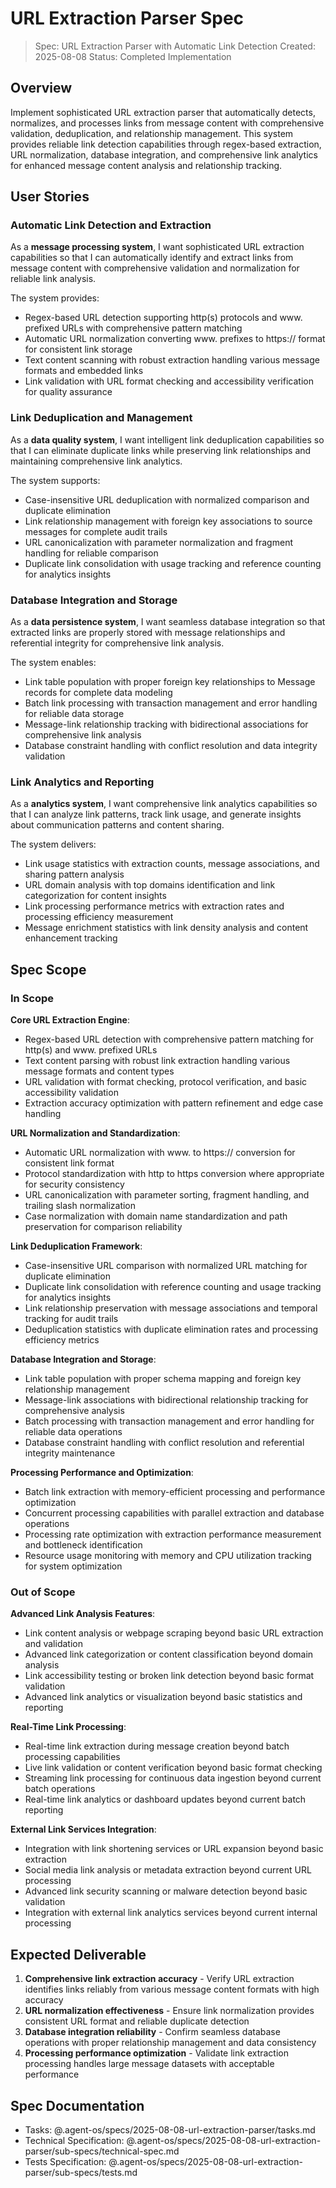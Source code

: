 # URL Extraction Parser Spec

> Spec: URL Extraction Parser with Automatic Link Detection
> Created: 2025-08-08
> Status: Completed Implementation

## Overview

Implement sophisticated URL extraction parser that automatically detects, normalizes, and processes links from message content with comprehensive validation, deduplication, and relationship management. This system provides reliable link detection capabilities through regex-based extraction, URL normalization, database integration, and comprehensive link analytics for enhanced message content analysis and relationship tracking.

## User Stories

### Automatic Link Detection and Extraction

As a **message processing system**, I want sophisticated URL extraction capabilities so that I can automatically identify and extract links from message content with comprehensive validation and normalization for reliable link analysis.

The system provides:

- Regex-based URL detection supporting http(s) protocols and www. prefixed URLs with comprehensive pattern matching
- Automatic URL normalization converting www. prefixes to https:// format for consistent link storage
- Text content scanning with robust extraction handling various message formats and embedded links
- Link validation with URL format checking and accessibility verification for quality assurance

### Link Deduplication and Management

As a **data quality system**, I want intelligent link deduplication capabilities so that I can eliminate duplicate links while preserving link relationships and maintaining comprehensive link analytics.

The system supports:

- Case-insensitive URL deduplication with normalized comparison and duplicate elimination
- Link relationship management with foreign key associations to source messages for complete audit trails
- URL canonicalization with parameter normalization and fragment handling for reliable comparison
- Duplicate link consolidation with usage tracking and reference counting for analytics insights

### Database Integration and Storage

As a **data persistence system**, I want seamless database integration so that extracted links are properly stored with message relationships and referential integrity for comprehensive link analysis.

The system enables:

- Link table population with proper foreign key relationships to Message records for complete data modeling
- Batch link processing with transaction management and error handling for reliable data storage
- Message-link relationship tracking with bidirectional associations for comprehensive link analysis
- Database constraint handling with conflict resolution and data integrity validation

### Link Analytics and Reporting

As a **analytics system**, I want comprehensive link analytics capabilities so that I can analyze link patterns, track link usage, and generate insights about communication patterns and content sharing.

The system delivers:

- Link usage statistics with extraction counts, message associations, and sharing pattern analysis
- URL domain analysis with top domains identification and link categorization for content insights
- Link processing performance metrics with extraction rates and processing efficiency measurement
- Message enrichment statistics with link density analysis and content enhancement tracking

## Spec Scope

### In Scope

**Core URL Extraction Engine**:

- Regex-based URL detection with comprehensive pattern matching for http(s) and www. prefixed URLs
- Text content parsing with robust link extraction handling various message formats and content types
- URL validation with format checking, protocol verification, and basic accessibility validation
- Extraction accuracy optimization with pattern refinement and edge case handling

**URL Normalization and Standardization**:

- Automatic URL normalization with www. to https:// conversion for consistent link format
- Protocol standardization with http to https conversion where appropriate for security consistency
- URL canonicalization with parameter sorting, fragment handling, and trailing slash normalization
- Case normalization with domain name standardization and path preservation for comparison reliability

**Link Deduplication Framework**:

- Case-insensitive URL comparison with normalized URL matching for duplicate elimination
- Duplicate link consolidation with reference counting and usage tracking for analytics insights
- Link relationship preservation with message associations and temporal tracking for audit trails
- Deduplication statistics with duplicate elimination rates and processing efficiency metrics

**Database Integration and Storage**:

- Link table population with proper schema mapping and foreign key relationship management
- Message-link associations with bidirectional relationship tracking for comprehensive analysis
- Batch processing with transaction management and error handling for reliable data operations
- Database constraint handling with conflict resolution and referential integrity maintenance

**Processing Performance and Optimization**:

- Batch link extraction with memory-efficient processing and performance optimization
- Concurrent processing capabilities with parallel extraction and database operations
- Processing rate optimization with extraction performance measurement and bottleneck identification
- Resource usage monitoring with memory and CPU utilization tracking for system optimization

### Out of Scope

**Advanced Link Analysis Features**:

- Link content analysis or webpage scraping beyond basic URL extraction and validation
- Advanced link categorization or content classification beyond domain analysis
- Link accessibility testing or broken link detection beyond basic format validation
- Advanced link analytics or visualization beyond basic statistics and reporting

**Real-Time Link Processing**:

- Real-time link extraction during message creation beyond batch processing capabilities
- Live link validation or content verification beyond basic format checking
- Streaming link processing for continuous data ingestion beyond current batch operations
- Real-time link analytics or dashboard updates beyond current batch reporting

**External Link Services Integration**:

- Integration with link shortening services or URL expansion beyond basic extraction
- Social media link analysis or metadata extraction beyond current URL processing
- Advanced link security scanning or malware detection beyond basic validation
- Integration with external link analytics services beyond current internal processing

## Expected Deliverable

1. **Comprehensive link extraction accuracy** - Verify URL extraction identifies links reliably from various message content formats with high accuracy
2. **URL normalization effectiveness** - Ensure link normalization provides consistent URL format and reliable duplicate detection
3. **Database integration reliability** - Confirm seamless database operations with proper relationship management and data consistency
4. **Processing performance optimization** - Validate link extraction processing handles large message datasets with acceptable performance

## Spec Documentation

- Tasks: @.agent-os/specs/2025-08-08-url-extraction-parser/tasks.md
- Technical Specification: @.agent-os/specs/2025-08-08-url-extraction-parser/sub-specs/technical-spec.md
- Tests Specification: @.agent-os/specs/2025-08-08-url-extraction-parser/sub-specs/tests.md
